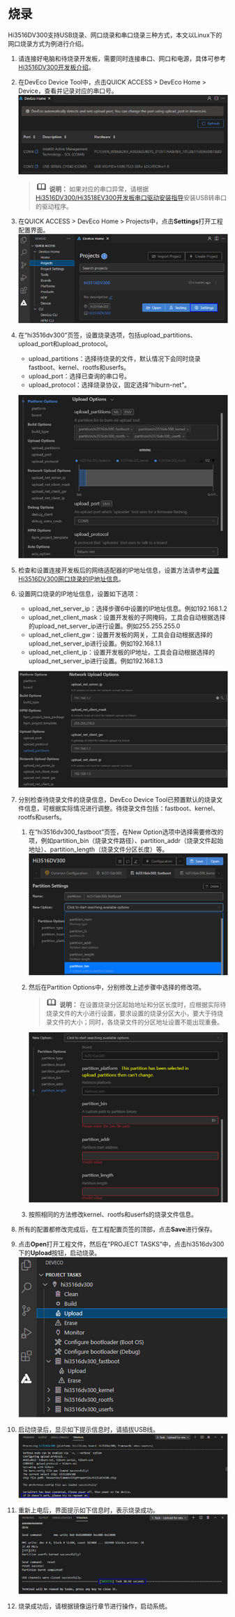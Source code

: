 # 烧录


Hi3516DV300支持USB烧录、网口烧录和串口烧录三种方式，本文以Linux下的网口烧录方式为例进行介绍。


1. 请连接好电脑和待烧录开发板，需要同时连接串口、网口和电源，具体可参考[Hi3516DV300开发板介绍](https://device.harmonyos.com/cn/docs/documentation/guide/quickstart-lite-introduction-hi3516-0000001152041033)。

2. 在DevEco Device Tool中，点击QUICK ACCESS &gt; DevEco Home &gt; Device，查看并记录对应的串口号。
   ![zh-cn_image_0000001216516128](figures/zh-cn_image_0000001216516128.png)

   > ![icon-note.gif](public_sys-resources/icon-note.gif) **说明：**
   > 如果对应的串口异常，请根据[Hi3516DV300/Hi3518EV300开发板串口驱动安装指导](https://device.harmonyos.com/cn/docs/documentation/guide/hi3516_hi3518-drivers-0000001050743695)安装USB转串口的驱动程序。

3. 在QUICK ACCESS &gt; DevEco Home &gt; Projects中，点击**Settings**打开工程配置界面。
   ![zh-cn_image_0000001198567426](figures/zh-cn_image_0000001198567426.png)

4. 在“hi3516dv300”页签，设置烧录选项，包括upload_partitions、upload_port和upload_protocol。
   - upload_partitions：选择待烧录的文件，默认情况下会同时烧录fastboot、kernel、rootfs和userfs。
   - upload_port：选择已查询的串口号。
   - upload_protocol：选择烧录协议，固定选择“hiburn-net”。

   ![zh-cn_image_0000001243568557](figures/zh-cn_image_0000001243568557.png)

5. 检查和设置连接开发板后的网络适配器的IP地址信息，设置方法请参考[设置Hi3516DV300网口烧录的IP地址信息](https://device.harmonyos.com/cn/docs/documentation/guide/set_ipaddress-0000001141825075)。

6. 设置网口烧录的IP地址信息，设置如下选项：
   - upload_net_server_ip：选择步骤6中设置的IP地址信息。例如192.168.1.2
   - upload_net_client_mask：设置开发板的子网掩码，工具会自动根据选择的upload_net_server_ip进行设置。例如255.255.255.0
   - upload_net_client_gw：设置开发板的网关，工具会自动根据选择的upload_net_server_ip进行设置。例如192.168.1.1
   - upload_net_client_ip：设置开发板的IP地址，工具会自动根据选择的upload_net_server_ip进行设置。例如192.168.1.3

   ![zh-cn_image_0000001153577284](figures/zh-cn_image_0000001153577284.png)

7. 分别检查待烧录文件的烧录信息，DevEco Device Tool已预置默认的烧录文件信息，可根据实际情况进行调整。待烧录文件包括：fastboot、kernel、rootfs和userfs。
   1. 在“hi3516dv300_fastboot”页签，在New Option选项中选择需要修改的项，例如partition_bin（烧录文件路径）、partition_addr（烧录文件起始地址）、partition_length（烧录文件分区长度）等。
       ![zh-cn_image_0000001198889702](figures/zh-cn_image_0000001198889702.png)
   2. 然后在Partition Options中，分别修改上述步骤中选择的修改项。
       > ![icon-note.gif](public_sys-resources/icon-note.gif) **说明：**
       > 在设置烧录分区起始地址和分区长度时，应根据实际待烧录文件的大小进行设置，要求设置的烧录分区大小，要大于待烧录文件的大小；同时，各烧录文件的分区地址设置不能出现重叠。

       ![zh-cn_image_0000001243290907](figures/zh-cn_image_0000001243290907.png)
   3. 按照相同的方法修改kernel、rootfs和userfs的烧录文件信息。

8. 所有的配置都修改完成后，在工程配置页签的顶部，点击**Save**进行保存。

9. 点击**Open**打开工程文件，然后在“PROJECT TASKS”中，点击hi3516dv300下的**Upload**按钮，启动烧录。
   ![zh-cn_image_0000001211275515](figures/zh-cn_image_0000001211275515.png)

10. 启动烧录后，显示如下提示信息时，请插拔USB线。
   ![zh-cn_image_0000001166193504](figures/zh-cn_image_0000001166193504.png)

11. 重新上电后，界面提示如下信息时，表示烧录成功。
   ![zh-cn_image_0000001165701218](figures/zh-cn_image_0000001165701218.png)

12. 烧录成功后，请根据镜像运行章节进行操作，启动系统。
